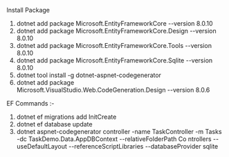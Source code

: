 Install Package

1. dotnet add package Microsoft.EntityFrameworkCore --version 8.0.10
2. dotnet add package Microsoft.EntityFrameworkCore.Design --version 8.0.10
3. dotnet add package Microsoft.EntityFrameworkCore.Tools --version 8.0.10
4. dotnet add package Microsoft.EntityFrameworkCore.Sqlite --version 8.0.10
5. dotnet tool install -g dotnet-aspnet-codegenerator
6. dotnet add package Microsoft.VisualStudio.Web.CodeGeneration.Design --version 8.0.6

EF Commands :-

1. dotnet ef migrations add InitCreate
2. dotnet ef database update
3. dotnet aspnet-codegenerator controller -name TaskController -m Tasks -dc TaskDemo.Data.AppDBContext --relativeFolderPath Co
   ntrollers --useDefaultLayout --referenceScriptLibraries --databaseProvider sqlite
